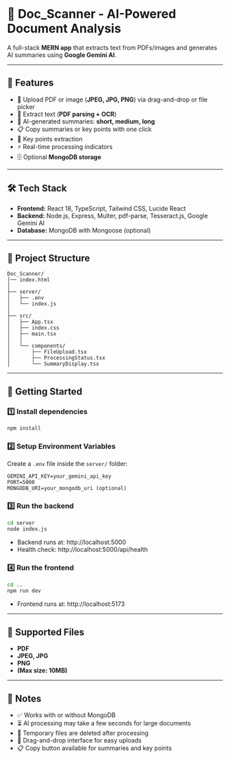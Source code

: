 # 📄 Doc_Scanner - AI-Powered Document Analysis

A full-stack **MERN app** that extracts text from PDFs/images and generates AI summaries using **Google Gemini AI**.

---

## 🔹 Features

- 📂 Upload PDF or image (**JPEG, JPG, PNG**) via drag-and-drop or file picker  
- 📑 Extract text (**PDF parsing + OCR**)  
- 🤖 AI-generated summaries: **short, medium, long**  
- 📋 Copy summaries or key points with one click  
- 🔑 Key points extraction  
- ⚡ Real-time processing indicators  
- 🗄 Optional **MongoDB storage**  

---

## 🛠 Tech Stack

- **Frontend:** React 18, TypeScript, Tailwind CSS, Lucide React  
- **Backend:** Node.js, Express, Multer, pdf-parse, Tesseract.js, Google Gemini AI  
- **Database:** MongoDB with Mongoose (optional)  

---

## 📁 Project Structure

```
Doc_Scanner/
│── index.html
│
├── server/
│   ├── .env
│   └── index.js
│
├── src/
│   ├── App.tsx
│   ├── index.css
│   ├── main.tsx
│   │
│   └── components/
│       ├── FileUpload.tsx
│       ├── ProcessingStatus.tsx
│       └── SummaryDisplay.tsx
```

---

## 🚀 Getting Started

### 1️⃣ Install dependencies

```bash
npm install
```

### 2️⃣ Setup Environment Variables

Create a `.env` file inside the `server/` folder:

```env
GEMINI_API_KEY=your_gemini_api_key
PORT=5000
MONGODB_URI=your_mongodb_uri (optional)
```

### 3️⃣ Run the backend

```bash
cd server
node index.js
```

- Backend runs at: http://localhost:5000
- Health check: http://localhost:5000/api/health

### 4️⃣ Run the frontend

```bash
cd ..
npm run dev
```

- Frontend runs at: http://localhost:5173

---

## 📄 Supported Files

- **PDF**
- **JPEG, JPG**
- **PNG**
- **(Max size: 10MB)**

---

## 🔧 Notes

- ✅ Works with or without MongoDB
- ⏳ AI processing may take a few seconds for large documents
- 🧹 Temporary files are deleted after processing
- 🎯 Drag-and-drop interface for easy uploads
- 📋 Copy button available for summaries and key points
